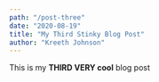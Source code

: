 ```yaml
---
path: "/post-three"
date: "2020-08-19"
title: "My Third Stinky Blog Post"
author: "Kreeth Johnson"
---
```


This is my **THIRD VERY cool** blog post